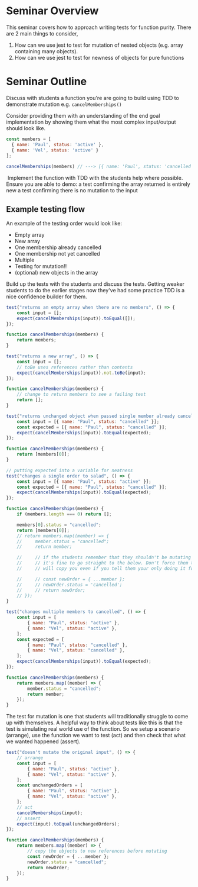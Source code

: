# Seminar Overview

This seminar covers how to approach writing tests for function purity. There are 2 main things to consider,

1. How can we use jest to test for mutation of nested objects (e.g. array containing many objects).
2. How can we use jest to test for newness of objects for pure functions

# Seminar Outline

Discuss with students a function you're are going to build using TDD to demonstrate mutation e.g. `cancelMemberships()`

Consider providing them with an understanding of the end goal implementation by showing them what the most complex input/output should look like.

```js
const members = [
  { name: 'Paul', status: 'active' },
  { name: 'Vel', status: 'active' }
];
​
cancelMemberships(members) // ---> [{ name: 'Paul', status: 'cancelled'  },{ name: 'Vel',  status: 'cancelled'  }]
```

​
Implement the function with TDD with the students help where possible. Ensure you are able to demo:
a test confirming the array returned is entirely new
a test confirming there is no mutation to the input
​

## Example testing flow

An example of the testing order would look like:

-   Empty array
-   New array
-   One membership already cancelled
-   One membership not yet cancelled
-   Multiple
-   Testing for mutation!!
-   (optional) new objects in the array

Build up the tests with the students and discuss the tests. Getting weaker students to do the earlier stages now they've had some practice TDD is a nice confidence builder for them.

```js
test("returns an empty array when there are no members", () => {
    const input = [];
    expect(cancelMemberships(input)).toEqual([]);
});

function cancelMemberships(members) {
    return members;
}
```

```js
test("returns a new array", () => {
    const input = [];
    // toBe uses references rather than contents
    expect(cancelMemberships(input)).not.toBe(input);
});

function cancelMemberships(members) {
    // change to return members to see a failing test
    return [];
}
```

```js
test("returns unchanged object when passed single member already cancelled", () => {
    const input = [{ name: "Paul", status: "cancelled" }];
    const expected = [{ name: "Paul", status: "cancelled" }];
    expect(cancelMemberships(input)).toEqual(expected);
});

function cancelMemberships(members) {
    return [members[0]];
}
```

```js
// putting expected into a variable for neatness
test("changes a single order to salad", () => {
    const input = [{ name: "Paul", status: "active" }];
    const expected = [{ name: "Paul", status: "cancelled" }];
    expect(cancelMemberships(input)).toEqual(expected);
});

function cancelMemberships(members) {
    if (members.length === 0) return [];

    members[0].status = "cancelled";
    return [members[0]];
    // return members.map((member) => {
    //     member.status = "cancelled";
    //     return member;

    //     // if the students remember that they shouldn't be mutating these nested objects then
    //     // it's fine to go straight to the below. Don't force them to do it incorrectly as they
    //     // will copy you even if you tell them your only doing it for examples sake xD

    //     // const newOrder = { ...member };
    //     // newOrder.status = 'cancelled';
    //     // return newOrder;
    // });
}
```

```js
test("changes multiple members to cancelled", () => {
    const input = [
        { name: "Paul", status: "active" },
        { name: "Vel", status: "active" },
    ];
    const expected = [
        { name: "Paul", status: "cancelled" },
        { name: "Vel", status: "cancelled" },
    ];
    expect(cancelMemberships(input)).toEqual(expected);
});

function cancelMemberships(members) {
    return members.map((member) => {
        member.status = "cancelled";
        return member;
    });
}
```

The test for mutation is one that students will traditionally struggle to come up with themselves. A helpful way to think about tests like this is that the test is simulating real world use of the function. So we setup a scenario (arrange), use the function we want to test (act) and then check that what we wanted happened (assert).

```js
test("doesn't mutate the original input", () => {
    // arrange
    const input = [
        { name: "Paul", status: "active" },
        { name: "Vel", status: "active" },
    ];
    const unchangedOrders = [
        { name: "Paul", status: "active" },
        { name: "Vel", status: "active" },
    ];
    // act
    cancelMemberships(input);
    // assert
    expect(input).toEqual(unchangedOrders);
});

function cancelMemberships(members) {
    return members.map((member) => {
        // copy the objects to new references before mutating
        const newOrder = { ...member };
        newOrder.status = "cancelled";
        return newOrder;
    });
}
```
